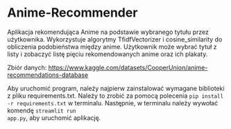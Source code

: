 # Anime-Recommender
Aplikacja rekomendująca Anime na podstawie wybranego tytułu przez użytkownika. 
Wykorzystuje algorytmy TfidfVectorizer i cosine_similarity do obliczenia podobieństwa między anime. 
Użytkownik może wybrać tytuł z listy i zobaczyć listę pięciu rekomendowanych anime oraz ich plakaty. 

Zbiór danych: https://www.kaggle.com/datasets/CooperUnion/anime-recommendations-database

Aby uruchomić program, należy najpierw zainstalować wymagane biblioteki z pliku requirements.txt. 
Należy to zrobić za pomocą polecenia <code>pip install -r requirements.txt</code> w terminalu. 
Następnie, w terminalu należy wywołać komendę <code>streamlit run app.py</code>, aby uruchomić aplikację.
